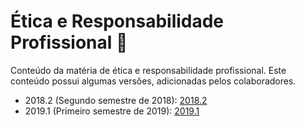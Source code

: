 # Ética e Responsabilidade Profissional :european_castle:

Conteúdo da matéria de ética e responsabilidade profissional. Este conteúdo possui algumas versões, adicionadas pelos colaboradores.

- 2018.2 (Segundo semestre de 2018): [2018.2](https://github.com/Gigers/revisor/tree/master/6_semestre/etica/2018.2)
- 2019.1 (Primeiro semestre de 2019): [2019.1]([/2019.1](https://github.com/Gigers/revisor/tree/master/6_semestre/etica/2019.1))
